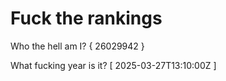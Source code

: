 # Fuck the rankings

Who the hell am I?
{ 26029942 }

What fucking year is it?
[ 2025-03-27T13:10:00Z ]
